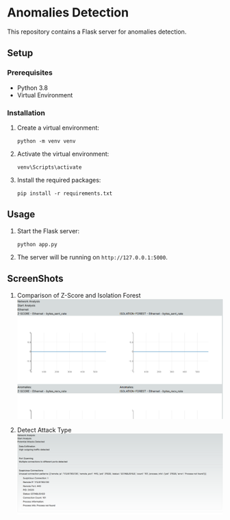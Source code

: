 # Anomalies Detection

This repository contains a Flask server for anomalies detection.

## Setup

### Prerequisites

- Python 3.8
- Virtual Environment

### Installation

1. Create a virtual environment:
    ```
    python -m venv venv
    ```

2. Activate the virtual environment:
    ```
    venv\Scripts\activate
    ```

3. Install the required packages:
    ```
    pip install -r requirements.txt
    ```

## Usage

1. Start the Flask server:
    ```
    python app.py
    ```


2. The server will be running on `http://127.0.0.1:5000`.

## ScreenShots

1. Comparison of Z-Score and Isolation Forest
![alt text](image.png)

2. Detect Attack Type
![alt text](image-1.png)
